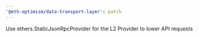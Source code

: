 ```yaml
---
'@eth-optimism/data-transport-layer': patch
---
```


Use ethers.StaticJsonRpcProvider for the L2 Provider to lower API requests

